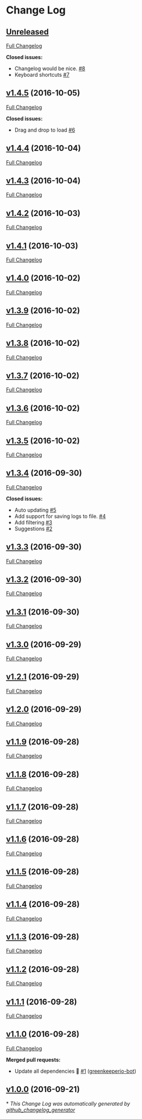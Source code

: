 # Change Log

## [Unreleased](https://github.com/willyb321/elite-journal/tree/HEAD)

[Full Changelog](https://github.com/willyb321/elite-journal/compare/v1.4.5...HEAD)

**Closed issues:**

- Changelog would be nice. [\#8](https://github.com/willyb321/elite-journal/issues/8)
- Keyboard shortcuts [\#7](https://github.com/willyb321/elite-journal/issues/7)

## [v1.4.5](https://github.com/willyb321/elite-journal/tree/v1.4.5) (2016-10-05)
[Full Changelog](https://github.com/willyb321/elite-journal/compare/v1.4.4...v1.4.5)

**Closed issues:**

- Drag and drop to load [\#6](https://github.com/willyb321/elite-journal/issues/6)

## [v1.4.4](https://github.com/willyb321/elite-journal/tree/v1.4.4) (2016-10-04)
[Full Changelog](https://github.com/willyb321/elite-journal/compare/v1.4.3...v1.4.4)

## [v1.4.3](https://github.com/willyb321/elite-journal/tree/v1.4.3) (2016-10-04)
[Full Changelog](https://github.com/willyb321/elite-journal/compare/v1.4.2...v1.4.3)

## [v1.4.2](https://github.com/willyb321/elite-journal/tree/v1.4.2) (2016-10-03)
[Full Changelog](https://github.com/willyb321/elite-journal/compare/v1.4.1...v1.4.2)

## [v1.4.1](https://github.com/willyb321/elite-journal/tree/v1.4.1) (2016-10-03)
[Full Changelog](https://github.com/willyb321/elite-journal/compare/v1.4.0...v1.4.1)

## [v1.4.0](https://github.com/willyb321/elite-journal/tree/v1.4.0) (2016-10-02)
[Full Changelog](https://github.com/willyb321/elite-journal/compare/v1.3.9...v1.4.0)

## [v1.3.9](https://github.com/willyb321/elite-journal/tree/v1.3.9) (2016-10-02)
[Full Changelog](https://github.com/willyb321/elite-journal/compare/v1.3.8...v1.3.9)

## [v1.3.8](https://github.com/willyb321/elite-journal/tree/v1.3.8) (2016-10-02)
[Full Changelog](https://github.com/willyb321/elite-journal/compare/v1.3.7...v1.3.8)

## [v1.3.7](https://github.com/willyb321/elite-journal/tree/v1.3.7) (2016-10-02)
[Full Changelog](https://github.com/willyb321/elite-journal/compare/v1.3.6...v1.3.7)

## [v1.3.6](https://github.com/willyb321/elite-journal/tree/v1.3.6) (2016-10-02)
[Full Changelog](https://github.com/willyb321/elite-journal/compare/v1.3.5...v1.3.6)

## [v1.3.5](https://github.com/willyb321/elite-journal/tree/v1.3.5) (2016-10-02)
[Full Changelog](https://github.com/willyb321/elite-journal/compare/v1.3.4...v1.3.5)

## [v1.3.4](https://github.com/willyb321/elite-journal/tree/v1.3.4) (2016-09-30)
[Full Changelog](https://github.com/willyb321/elite-journal/compare/v1.3.3...v1.3.4)

**Closed issues:**

- Auto updating [\#5](https://github.com/willyb321/elite-journal/issues/5)
- Add support for saving logs to file. [\#4](https://github.com/willyb321/elite-journal/issues/4)
- Add filtering [\#3](https://github.com/willyb321/elite-journal/issues/3)
- Suggestions [\#2](https://github.com/willyb321/elite-journal/issues/2)

## [v1.3.3](https://github.com/willyb321/elite-journal/tree/v1.3.3) (2016-09-30)
[Full Changelog](https://github.com/willyb321/elite-journal/compare/v1.3.2...v1.3.3)

## [v1.3.2](https://github.com/willyb321/elite-journal/tree/v1.3.2) (2016-09-30)
[Full Changelog](https://github.com/willyb321/elite-journal/compare/v1.3.1...v1.3.2)

## [v1.3.1](https://github.com/willyb321/elite-journal/tree/v1.3.1) (2016-09-30)
[Full Changelog](https://github.com/willyb321/elite-journal/compare/v1.3.0...v1.3.1)

## [v1.3.0](https://github.com/willyb321/elite-journal/tree/v1.3.0) (2016-09-29)
[Full Changelog](https://github.com/willyb321/elite-journal/compare/v1.2.1...v1.3.0)

## [v1.2.1](https://github.com/willyb321/elite-journal/tree/v1.2.1) (2016-09-29)
[Full Changelog](https://github.com/willyb321/elite-journal/compare/v1.2.0...v1.2.1)

## [v1.2.0](https://github.com/willyb321/elite-journal/tree/v1.2.0) (2016-09-29)
[Full Changelog](https://github.com/willyb321/elite-journal/compare/v1.1.9...v1.2.0)

## [v1.1.9](https://github.com/willyb321/elite-journal/tree/v1.1.9) (2016-09-28)
[Full Changelog](https://github.com/willyb321/elite-journal/compare/v1.1.8...v1.1.9)

## [v1.1.8](https://github.com/willyb321/elite-journal/tree/v1.1.8) (2016-09-28)
[Full Changelog](https://github.com/willyb321/elite-journal/compare/v1.1.7...v1.1.8)

## [v1.1.7](https://github.com/willyb321/elite-journal/tree/v1.1.7) (2016-09-28)
[Full Changelog](https://github.com/willyb321/elite-journal/compare/v1.1.6...v1.1.7)

## [v1.1.6](https://github.com/willyb321/elite-journal/tree/v1.1.6) (2016-09-28)
[Full Changelog](https://github.com/willyb321/elite-journal/compare/v1.1.5...v1.1.6)

## [v1.1.5](https://github.com/willyb321/elite-journal/tree/v1.1.5) (2016-09-28)
[Full Changelog](https://github.com/willyb321/elite-journal/compare/v1.1.4...v1.1.5)

## [v1.1.4](https://github.com/willyb321/elite-journal/tree/v1.1.4) (2016-09-28)
[Full Changelog](https://github.com/willyb321/elite-journal/compare/v1.1.3...v1.1.4)

## [v1.1.3](https://github.com/willyb321/elite-journal/tree/v1.1.3) (2016-09-28)
[Full Changelog](https://github.com/willyb321/elite-journal/compare/v1.1.2...v1.1.3)

## [v1.1.2](https://github.com/willyb321/elite-journal/tree/v1.1.2) (2016-09-28)
[Full Changelog](https://github.com/willyb321/elite-journal/compare/v1.1.1...v1.1.2)

## [v1.1.1](https://github.com/willyb321/elite-journal/tree/v1.1.1) (2016-09-28)
[Full Changelog](https://github.com/willyb321/elite-journal/compare/v1.1.0...v1.1.1)

## [v1.1.0](https://github.com/willyb321/elite-journal/tree/v1.1.0) (2016-09-28)
[Full Changelog](https://github.com/willyb321/elite-journal/compare/v1.0.0...v1.1.0)

**Merged pull requests:**

- Update all dependencies 🌴 [\#1](https://github.com/willyb321/elite-journal/pull/1) ([greenkeeperio-bot](https://github.com/greenkeeperio-bot))

## [v1.0.0](https://github.com/willyb321/elite-journal/tree/v1.0.0) (2016-09-21)


\* *This Change Log was automatically generated by [github_changelog_generator](https://github.com/skywinder/Github-Changelog-Generator)*